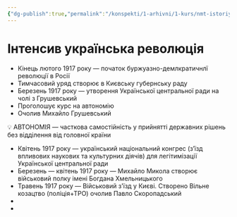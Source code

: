 ```yaml
---
{"dg-publish":true,"permalink":"/konspekti/1-arhivni/1-kurs/nmt-istoriya/intensiv-ukrayinska-revolyucziya/"}
---
```


# Інтенсив українська революція

- Кінець лютого 1917 року — початок буржуазно-демлкратичнлї революції в Росії
- Тимчасовий уряд створює в Києвську губернську раду
- Березень 1917 року — утворення Української центральної ради на чолі з Грушевський
- Проголошує курс на автономію
- Очолив Михайло Грушевський

<aside>
💡 АВТОНОМІЯ — часткова самостійність у прийнятті державних рішень без відділення від головної країни

</aside>

- Квітень 1917 року — український національний конгрес (з’їзд впливових наукових та культурних діячів) для легітимізації Української центральної ради
- Березень — квітень 1917 року — Михайло Микола створює військовий полку імені Богдана Хмельницького
- Травень 1917 року — Військовий з'їзд у Києві. Створено Вільне козацтво (поліція+ТРО) очолив Павло Скоропадський
- 
-